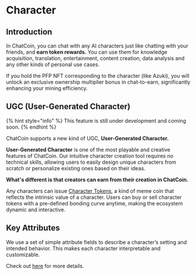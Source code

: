 # Character

## Introduction

In ChatCoin, you can chat with any AI characters just like chatting with your friends, and **earn token rewards.** You can use them for knowledge acquisition, translation, entertainment, content creation, data analysis and any other kinds of personal use cases.

If you hold the PFP NFT corresponding to the character (like Azuki), you will unlock an exclusive ownership multiplier bonus in chat-to-earn, significantly enhancing your mining efficiency.

## UGC (User-Generated Character)

{% hint style="info" %}
This feature is still under development and coming soon.
{% endhint %}

ChatCoin supports a new kind of UGC, **User-Generated Character.**&#x20;

**User-Generated Character** is one of the most playable and creative features of ChatCoin. Our intuitive character creation tool requires no technical skills, allowing users to easily design unique characters from scratch or personalize existing ones based on their ideas.

**What's different is that creators can earn from their creation in ChatCoin.**

Any characters can issue [Character Tokens](character-token-ctoken.md), a kind of meme coin that reflects the intrinsic value of a character. Users can buy or sell character tokens with a pre-defined bonding curve anytime, making the ecosystem dynamic and interactive.

## Key Attributes

We use a set of simple attribute fields to describe a character’s setting and intended behavior. This makes each character interpretable and customizable.

Check out [here](attributes.md) for more details.
